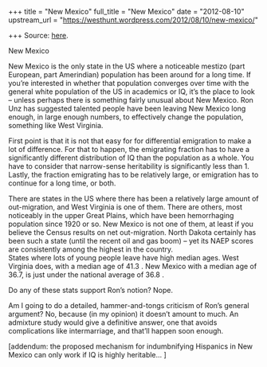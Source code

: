 +++
title = "New Mexico"
full_title = "New Mexico"
date = "2012-08-10"
upstream_url = "https://westhunt.wordpress.com/2012/08/10/new-mexico/"

+++
Source: [here](https://westhunt.wordpress.com/2012/08/10/new-mexico/).

New Mexico

New Mexico is the only state in the US where a noticeable mestizo (part
European, part Amerindian) population has been around for a long time.
If you’re interested in whether that population converges over time with
the general white population of the US in academics or IQ, it’s the
place to look – unless perhaps there is something fairly unusual about
New Mexico. Ron Unz has suggested talented people have been leaving New
Mexico long enough, in large enough numbers, to effectively change the
population, something like West Virginia.

First point is that it is not that easy for for differential emigration
to make a lot of difference. For that to happen, the emigrating
fraction has to have a significantly different distribution of IQ than
the population as a whole. You have to consider that narrow-sense
heritability is significantly less than 1. Lastly, the fraction
emigrating has to be relatively large, or emigration has to continue for
a long time, or both.

There are states in the US where there has been a relatively large
amount of out-migration, and West Virginia is one of them. There are
others, most noticeably in the upper Great Plains, which have been
hemorrhaging population since 1920 or so. New Mexico is not one of
them, at least if you believe the Census results on net out-migration.
North Dakota certainly has been such a state (until the recent oil and
gas boom) – yet its NAEP scores are consistently among the highest in
the country.  
States where lots of young people leave have high median ages. West
Virginia does, with a median age of 41.3 .  New Mexico with a median
age of 36.7, is just under the national average of 36.8 .

Do any of these stats support Ron’s notion? Nope.

Am I going to do a detailed, hammer-and-tongs criticism of Ron’s general
argument? No, because (in my opinion) it doesn’t amount to much. An
admixture study would give a definitive answer, one that avoids
complications like intermarriage, and that’ll happen soon enough.

\[addendum: the proposed mechanism for indumbnifying Hispanics in New
Mexico can only work if IQ is highly heritable… \]

